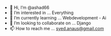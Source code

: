 - 👋 Hi, I’m @ashad66
- 👀 I’m interested in ... Everything
- 🌱 I’m currently learning ... Webdevelopment - Ai
- 💞️ I’m looking to collaborate on ... Django
- 📫 How to reach me ... syed.anaus@gmail.com

<!---
ashad66/ashad66 is a ✨ special ✨ repository because its `README.md` (this file) appears on your GitHub profile.
You can click the Preview link to take a look at your changes.
--->
